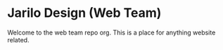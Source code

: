# Jarilo Design (Web Team)

Welcome to the web team repo org. This is a place for anything website related.
